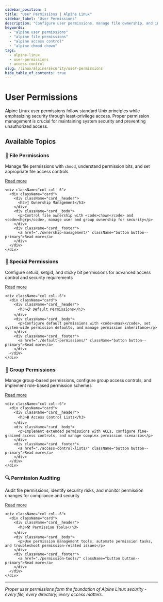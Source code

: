 ```yaml
---
sidebar_position: 1
title: "User Permissions | Alpine Linux"
sidebar_label: "User Permissions"
description: "Configure user permissions, manage file ownership, and implement least-privilege access controls for Alpine Linux systems."
keywords:
  - "alpine user permissions"
  - "alpine file permissions"
  - "alpine access control"
  - "alpine chmod chown"
tags:
  - alpine-linux
  - user-permissions
  - access-control
slug: /linux/alpine/security/user-permissions
hide_table_of_contents: true
---
```


# User Permissions

Alpine Linux user permissions follow standard Unix principles while emphasizing security through least-privilege access. Proper permission management is crucial for maintaining system security and preventing unauthorized access.

## Available Topics

<div className="container">
  <div className="row">
    <div className="col col--6">
      <div className="card">
        <div className="card__header">
          <h3>📁 File Permissions</h3>
        </div>
        <div className="card__body">
          <p>Manage file permissions with <code>chmod</code>, understand permission bits, and set appropriate file access controls</p>
        </div>
        <div className="card__footer">
          <a href="./file-permissions/" className="button button--primary">Read more</a>
        </div>
      </div>
    </div>
    
    <div className="col col--6">
      <div className="card">
        <div className="card__header">
          <h3>👤 Ownership Management</h3>
        </div>
        <div className="card__body">
          <p>Control file ownership with <code>chown</code> and <code>chgrp</code>, manage user and group ownership for security</p>
        </div>
        <div className="card__footer">
          <a href="./ownership-management/" className="button button--primary">Read more</a>
        </div>
      </div>
    </div>
  </div>

  <div className="row">
    <div className="col col--6">
      <div className="card">
        <div className="card__header">
          <h3>🔐 Special Permissions</h3>
        </div>
        <div className="card__body">
          <p>Configure setuid, setgid, and sticky bit permissions for advanced access control and security requirements</p>
        </div>
        <div className="card__footer">
          <a href="./special-permissions/" className="button button--primary">Read more</a>
        </div>
      </div>
    </div>
    
    <div className="col col--6">
      <div className="card">
        <div className="card__header">
          <h3>📋 Default Permissions</h3>
        </div>
        <div className="card__body">
          <p>Configure default permissions with <code>umask</code>, set system-wide permission defaults, and manage permission inheritance</p>
        </div>
        <div className="card__footer">
          <a href="./default-permissions/" className="button button--primary">Read more</a>
        </div>
      </div>
    </div>
  </div>

  <div className="row">
    <div className="col col--6">
      <div className="card">
        <div className="card__header">
          <h3>👥 Group Permissions</h3>
        </div>
        <div className="card__body">
          <p>Manage group-based permissions, configure group access controls, and implement role-based permission schemes</p>
        </div>
        <div className="card__footer">
          <a href="./group-permissions/" className="button button--primary">Read more</a>
        </div>
      </div>
    </div>
    
    <div className="col col--6">
      <div className="card">
        <div className="card__header">
          <h3>🔒 Access Control Lists</h3>
        </div>
        <div className="card__body">
          <p>Implement extended permissions with ACLs, configure fine-grained access controls, and manage complex permission scenarios</p>
        </div>
        <div className="card__footer">
          <a href="./access-control-lists/" className="button button--primary">Read more</a>
        </div>
      </div>
    </div>
  </div>

  <div className="row">
    <div className="col col--6">
      <div className="card">
        <div className="card__header">
          <h3>🔍 Permission Auditing</h3>
        </div>
        <div className="card__body">
          <p>Audit file permissions, identify security risks, and monitor permission changes for compliance and security</p>
        </div>
        <div className="card__footer">
          <a href="./permission-auditing/" className="button button--primary">Read more</a>
        </div>
      </div>
    </div>
    
    <div className="col col--6">
      <div className="card">
        <div className="card__header">
          <h3>🛠️ Permission Tools</h3>
        </div>
        <div className="card__body">
          <p>Use permission management tools, automate permission tasks, and troubleshoot permission-related issues</p>
        </div>
        <div className="card__footer">
          <a href="./permission-tools/" className="button button--primary">Read more</a>
        </div>
      </div>
    </div>
  </div>
</div>

---

*Proper user permissions form the foundation of Alpine Linux security - every file, every directory, every access matters.*
